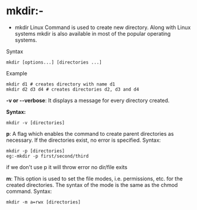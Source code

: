 # mkdir:-

- mkdir Linux Command is used to create new directory. Along with Linux systems mkdir is also available in most of the popular operating systems.

Syntax

```
mkdir [options...] [directories ...]
```

Example

```
mkdir d1 # creates directory with name d1
mkdir d2 d3 d4 # creates directories d2, d3 and d4
```

**-v or --verbose**: It displays a message for every directory created.

**Syntax:**

```
mkdir -v [directories]
```

**p**: A flag which enables the command to create parent directories as necessary. If the directories exist, no error is specified.
Syntax:

```
mkdir -p [directories]
eg:-mkdir -p first/second/third
```

if we don't use p it will throw error no dir/file exits

**m**: This option is used to set the file modes, i.e. permissions, etc. for the created directories. The syntax of the mode is the same as the chmod command.
Syntax:

```
mkdir -m a=rwx [directories]
```
